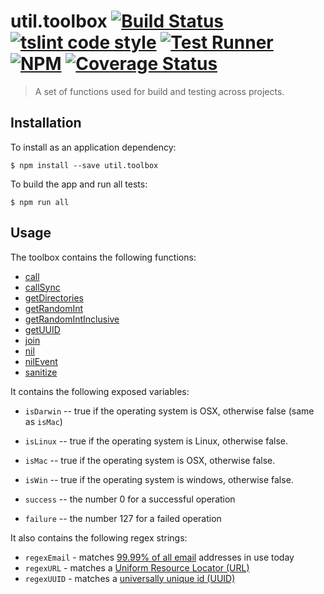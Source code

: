 # util.toolbox [![Build Status](https://travis-ci.org/jmquigley/util.toolbox.svg?branch=master)](https://travis-ci.org/jmquigley/util.toolbox) [![tslint code style](https://img.shields.io/badge/code_style-TSlint-5ed9c7.svg)](https://palantir.github.io/tslint/) [![Test Runner](https://img.shields.io/badge/testing-ava-blue.svg)](https://github.com/avajs/ava) [![NPM](https://img.shields.io/npm/v/util.toolbox.svg)](https://www.npmjs.com/package/util.toolbox) [![Coverage Status](https://coveralls.io/repos/github/jmquigley/util.toolbox/badge.svg?branch=master)](https://coveralls.io/github/jmquigley/util.toolbox?branch=master)

> A set of functions used for build and testing across projects.

## Installation

To install as an application dependency:
```
$ npm install --save util.toolbox
```

To build the app and run all tests:
```
$ npm run all
```

## Usage

The toolbox contains the following functions:

- [call](docs/index.md#call)
- [callSync](docs/index.md#callSync)
- [getDirectories](docs/index.md#getDirectories)
- [getRandomInt](docs/index.md#getRandomInt)
- [getRandomIntInclusive](docs/index.md#getRandomIntInclusive)
- [getUUID](docs/index.md#getUUID)
- [join](docs/index.md#join)
- [nil](docs/index.md#nil)
- [nilEvent](docs/index.md#nilEvent)
- [sanitize](docs/index.md#sanitize)

It contains the following exposed variables:

- `isDarwin` -- true if the operating system is OSX, otherwise false (same as `isMac`)
- `isLinux` -- true if the operating system is Linux, otherwise false.
- `isMac` -- true if the operating system is OSX, otherwise false.
- `isWin` -- true if the operating system is windows, otherwise false.

- `success` -- the number 0 for a successful operation
- `failure` -- the number 127 for a failed operation

It also contains the following regex strings:

- `regexEmail` - matches [99.99% of all email](http://www.regular-expressions.info/email.html) addresses in use today
- `regexURL` - matches a [Uniform Resource Locator (URL)](https://en.wikipedia.org/wiki/URL)
- `regexUUID` - matches a [universally unique id (UUID)](https://en.wikipedia.org/wiki/Universally_unique_identifier)
